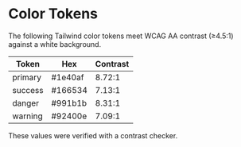 # Color Tokens

The following Tailwind color tokens meet WCAG AA contrast (≥4.5:1) against a white background.

| Token | Hex | Contrast |
|-------|-----|----------|
| primary | #1e40af | 8.72:1 |
| success | #166534 | 7.13:1 |
| danger | #991b1b | 8.31:1 |
| warning | #92400e | 7.09:1 |

These values were verified with a contrast checker.

